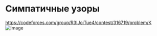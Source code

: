 # Симпатичные узоры
https://codeforces.com/group/R3IJoiTue4/contest/316719/problem/K
![image](https://github.com/OrlovAlexey/Olympiad-programming/assets/33424589/8b647155-9ba3-4160-8411-9ad57e823955)

